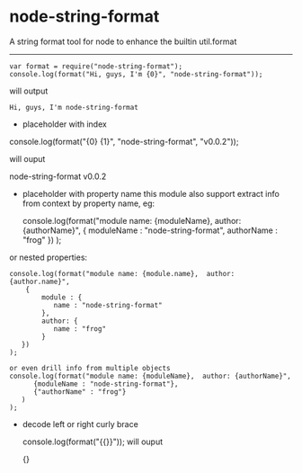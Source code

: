 # node-string-format
A string format tool for node to enhance the builtin util.format 

----------

    var format = require("node-string-format");
    console.log(format("Hi, guys, I'm {0}", "node-string-format"));
will output

    Hi, guys, I'm node-string-format

 - placeholder with index

console.log(format("{0} {1}", "node-string-format", "v0.0.2"));

will ouput

node-string-format v0.0.2

 - placeholder with property name
this module also support extract info from context by property name, eg:


    console.log(format("module name: {moduleName},  author: {authorName}", 
        {
           moduleName : "node-string-format",
           authorName : "frog"
       })
    );
    
or nested properties:

    console.log(format("module name: {module.name},  author: {author.name}", 
        {
            module : {
               name : "node-string-format"
            },
            author: {
               name : "frog"
            }
       })
    );
    
	or even drill info from multiple objects
    console.log(format("module name: {moduleName},  author: {authorName}", 
          {moduleName : "node-string-format"},
          {"authorName" : "frog"}
       )
    );

 - decode left or right curly brace

     console.log(format("{{}}"));
will ouput

    {}

